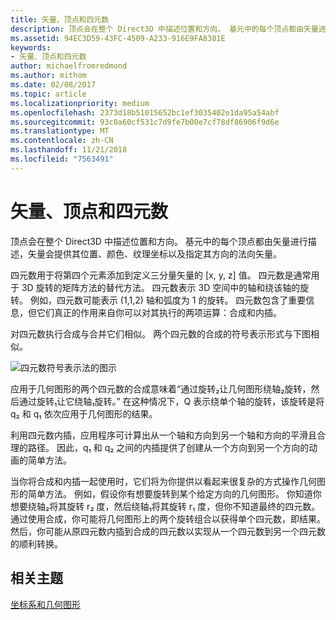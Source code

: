 ```yaml
---
title: 矢量、顶点和四元数
description: 顶点会在整个 Direct3D 中描述位置和方向。 基元中的每个顶点都由矢量进行描述，矢量会提供其位置、颜色、纹理坐标以及指定其方向的法向矢量。
ms.assetid: 94EC3D59-43FC-4509-A233-916E9FA8381E
keywords:
- 矢量、顶点和四元数
author: michaelfromredmond
ms.author: mithom
ms.date: 02/08/2017
ms.topic: article
ms.localizationpriority: medium
ms.openlocfilehash: 2373d18b51015652bc1ef3035402e1da95a54abf
ms.sourcegitcommit: 93c0a60cf531c7d9fe7b00e7cf78df86906f9d6e
ms.translationtype: MT
ms.contentlocale: zh-CN
ms.lasthandoff: 11/21/2018
ms.locfileid: "7563491"
---
```

# <a name="vectors-vertices-and-quaternions"></a>矢量、顶点和四元数


顶点会在整个 Direct3D 中描述位置和方向。 基元中的每个顶点都由矢量进行描述，矢量会提供其位置、颜色、纹理坐标以及指定其方向的法向矢量。

四元数用于将第四个元素添加到定义三分量矢量的 \[x, y, z\] 值。 四元数是通常用于 3D 旋转的矩阵方法的替代方法。 四元数表示 3D 空间中的轴和绕该轴的旋转。 例如，四元数可能表示 (1,1,2) 轴和弧度为 1 的旋转。 四元数包含了重要信息，但它们真正的作用来自你可以对其执行的两项运算：合成和内插。

对四元数执行合成与合并它们相似。 两个四元数的合成的符号表示形式与下图相似。

![四元数符号表示法的图示](images/quateq.png)

应用于几何图形的两个四元数的合成意味着“通过旋转₂让几何图形绕轴₂旋转，然后通过旋转₁让它绕轴₁旋转。” 在这种情况下，Q 表示绕单个轴的旋转，该旋转是将 q₂ 和 q₁ 依次应用于几何图形的结果。

利用四元数内插，应用程序可计算出从一个轴和方向到另一个轴和方向的平滑且合理的路径。 因此，q₁ 和 q₂ 之间的内插提供了创建从一个方向到另一个方向的动画的简单方法。

当你将合成和内插一起使用时，它们将为你提供以看起来很复杂的方式操作几何图形的简单方法。 例如，假设你有想要旋转到某个给定方向的几何图形。 你知道你想要绕轴₂将其旋转 r₂ 度，然后绕轴₁将其旋转 r₁ 度，但你不知道最终的四元数。 通过使用合成，你可能将几何图形上的两个旋转组合以获得单个四元数，即结果。 然后，你可能从原四元数内插到合成的四元数以实现从一个四元数到另一个四元数的顺利转换。

## <a name="span-idrelated-topicsspanrelated-topics"></a><span id="related-topics"></span>相关主题


[坐标系和几何图形](coordinate-systems-and-geometry.md)

 

 




